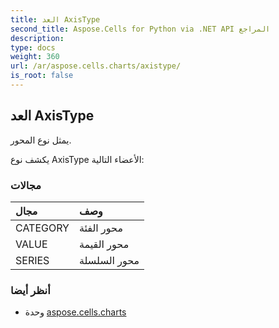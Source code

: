 ```yaml
---
title: العد AxisType
second_title: Aspose.Cells for Python via .NET API المراجع
description:
type: docs
weight: 360
url: /ar/aspose.cells.charts/axistype/
is_root: false
---
```

##  العد AxisType
يمثل نوع المحور.



يكشف نوع AxisType الأعضاء التالية:

###  مجالات
| مجال| وصف|
| :- | :- |
| CATEGORY | محور الفئة|
| VALUE | محور القيمة|
| SERIES | محور السلسلة|



###  أنظر أيضا
* وحدة [aspose.cells.charts](..)
